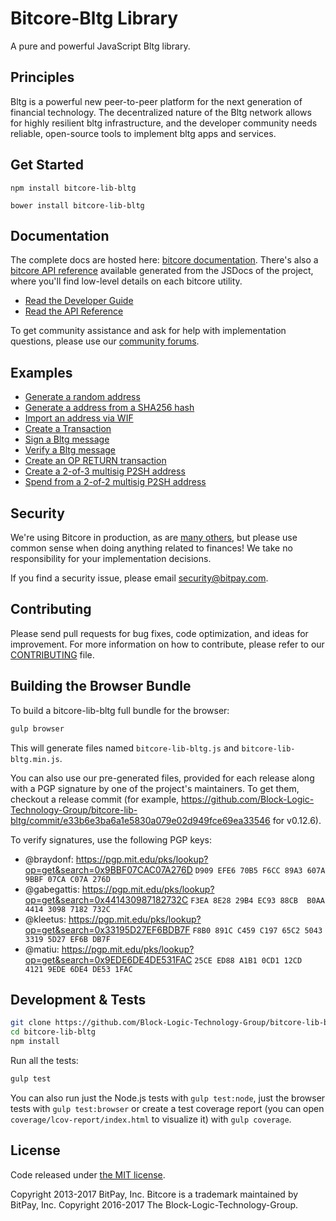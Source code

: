 Bitcore-Bltg Library
=======



A pure and powerful JavaScript Bltg library.

## Principles

Bltg is a powerful new peer-to-peer platform for the next generation of financial technology. The decentralized nature of the Bltg network allows for highly resilient bltg infrastructure, and the developer community needs reliable, open-source tools to implement bltg apps and services.

## Get Started

```
npm install bitcore-lib-bltg
```

```
bower install bitcore-lib-bltg
```

## Documentation

The complete docs are hosted here: [bitcore documentation](http://bitcore.io/guide/). There's also a [bitcore API reference](http://bitcore.io/api/) available generated from the JSDocs of the project, where you'll find low-level details on each bitcore utility.

- [Read the Developer Guide](http://bitcore.io/guide/)
- [Read the API Reference](http://bitcore.io/api/)

To get community assistance and ask for help with implementation questions, please use our [community forums](https://forum.bitcore.io/).

## Examples

* [Generate a random address](https://github.com/Block-Logic-Technology-Group/bitcore-lib-bltg/blob/master/docs/examples.md#generate-a-random-address)
* [Generate a address from a SHA256 hash](https://github.com/Block-Logic-Technology-Group/bitcore-lib-bltg/blob/master/docs/examples.md#generate-a-address-from-a-sha256-hash)
* [Import an address via WIF](https://github.com/Block-Logic-Technology-Group/bitcore-lib-bltg/blob/master/docs/examples.md#import-an-address-via-wif)
* [Create a Transaction](https://github.com/Block-Logic-Technology-Group/bitcore-lib-bltg/blob/master/docs/examples.md#create-a-transaction)
* [Sign a Bltg message](https://github.com/Block-Logic-Technology-Group/bitcore-lib-bltg/blob/master/docs/examples.md#sign-a-bitcoin-message)
* [Verify a Bltg message](https://github.com/Block-Logic-Technology-Group/bitcore-lib-bltg/blob/master/docs/examples.md#verify-a-bitcoin-message)
* [Create an OP RETURN transaction](https://github.com/Block-Logic-Technology-Group/bitcore-lib-bltg/blob/master/docs/examples.md#create-an-op-return-transaction)
* [Create a 2-of-3 multisig P2SH address](https://github.com/Block-Logic-Technology-Group/bitcore-lib-bltg/blob/master/docs/examples.md#create-a-2-of-3-multisig-p2sh-address)
* [Spend from a 2-of-2 multisig P2SH address](https://github.com/Block-Logic-Technology-Group/bitcore-lib-bltg/blob/master/docs/examples.md#spend-from-a-2-of-2-multisig-p2sh-address)


## Security

We're using Bitcore in production, as are [many others](http://bitcore.io#projects), but please use common sense when doing anything related to finances! We take no responsibility for your implementation decisions.

If you find a security issue, please email security@bitpay.com.

## Contributing

Please send pull requests for bug fixes, code optimization, and ideas for improvement. For more information on how to contribute, please refer to our [CONTRIBUTING](https://github.com/Block-Logic-Technology-Group/bitcore-lib-bltg/blob/master/CONTRIBUTING.md) file.

## Building the Browser Bundle

To build a bitcore-lib-bltg full bundle for the browser:

```sh
gulp browser
```

This will generate files named `bitcore-lib-bltg.js` and `bitcore-lib-bltg.min.js`.

You can also use our pre-generated files, provided for each release along with a PGP signature by one of the project's maintainers. To get them, checkout a release commit (for example, https://github.com/Block-Logic-Technology-Group/bitcore-lib-bltg/commit/e33b6e3ba6a1e5830a079e02d949fce69ea33546 for v0.12.6).

To verify signatures, use the following PGP keys:
- @braydonf: https://pgp.mit.edu/pks/lookup?op=get&search=0x9BBF07CAC07A276D `D909 EFE6 70B5 F6CC 89A3 607A 9BBF 07CA C07A 276D`
- @gabegattis: https://pgp.mit.edu/pks/lookup?op=get&search=0x441430987182732C `F3EA 8E28 29B4 EC93 88CB  B0AA 4414 3098 7182 732C`
- @kleetus: https://pgp.mit.edu/pks/lookup?op=get&search=0x33195D27EF6BDB7F `F8B0 891C C459 C197 65C2 5043 3319 5D27 EF6B DB7F`
- @matiu: https://pgp.mit.edu/pks/lookup?op=get&search=0x9EDE6DE4DE531FAC `25CE ED88 A1B1 0CD1 12CD  4121 9EDE 6DE4 DE53 1FAC`


## Development & Tests

```sh
git clone https://github.com/Block-Logic-Technology-Group/bitcore-lib-bltg
cd bitcore-lib-bltg
npm install
```

Run all the tests:

```sh
gulp test
```

You can also run just the Node.js tests with `gulp test:node`, just the browser tests with `gulp test:browser`
or create a test coverage report (you can open `coverage/lcov-report/index.html` to visualize it) with `gulp coverage`.

## License

Code released under [the MIT license](https://github.com/Block-Logic-Technology-Group/bitcore-lib-bltg/blob/master/LICENSE).

Copyright 2013-2017 BitPay, Inc. Bitcore is a trademark maintained by BitPay, Inc.
Copyright 2016-2017 The Block-Logic-Technology-Group.
